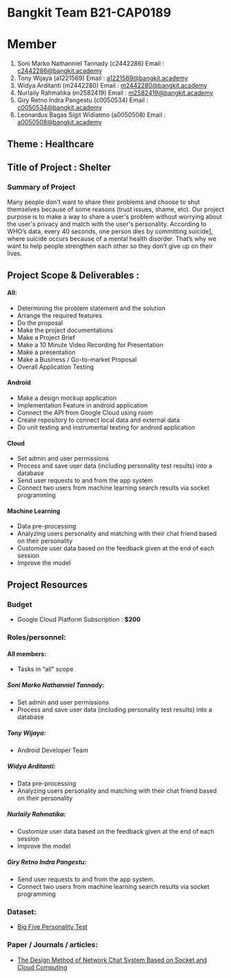 # Bangkit Team B21-CAP0189

# Member
1. Soni Marko Nathanniel Tannady	  (c2442286) Email : c2442286@bangkit.academy
2. Tony Wijaya 				              (a1221569) Email : a1221569@bangkit.academy
3. Widya Arditanti 			            (m2442280) Email : m2442280@bangkit.academy
4. Nurlaily Rahmatika 			        (m2582419) Email : m2582419@bangkit.academy
5. Giry Retno Indra Pangestu 		    (c0050534) Email : c0050534@bangkit.academy
6. Leonardus Bagas Sigit Widiatmo 	(a0050508) Email : a0050508@bangkit.academy

## Theme : Healthcare
## Title of Project : Shelter

### Summary of Project
Many people don't want to share their problems and choose to shut themselves because of some reasons (trust issues, shame, etc). Our project  purpose is to make a way to share a user's problem without worrying about the user's privacy and match with the user's personality. According to WHO’s data, every 40 seconds, one person dies by committing suicide[1](https://news.detik.com/berita/d-4391681/tingkat-bunuh-diri-indonesia-dibanding-negara-negara-lain),  where suicide occurs because of a mental health disorder. That’s why we want to help people strengthen each other so they don’t give up on their lives.

## Project Scope & Deliverables :

#### All:
- Determining the problem statement and the solution
- Arrange the required features
- Do the proposal
- Make the project documentations
- Make a Project Brief
- Make a 10 Minute Video Recording for Presentation
- Make a presentation
- Make a Business / Go-to-market Proposal
- Overall Application Testing

#### Android
- Make a design mockup application
- Implementation Feature in android application
- Connect the API from Google Cloud using room
- Create repository to connect local data and external data
- Do unit testing and instrumental testing for android application

#### Cloud
- Set admin and user permissions
- Process and save user data (including personality test results) into a database
- Send user requests to and from the app system
- Connect two users from machine learning search results via socket programming

#### Machine Learning
- Data pre-processing
- Analyzing users personality and matching with their chat friend based on their personality
- Customize user data based on the feedback given at the end of each session 
- Improve the model

## Project Resources

### Budget
- Google Cloud Platform Subscription : **$200**

### Roles/personnel:

#### All members:
- Tasks in “all” scope
##### Soni Marko Nathanniel Tannady:
- Set admin and user permissions
- Process and save user data (including personality test results) into a database
##### Tony Wijaya:
- Android Developer Team
##### Widya Arditanti:
- Data pre-processing
- Analyzing users personality and matching with their chat friend based on their personality
##### Nurlaily Rahmatika:
- Customize user data based on the feedback given at the end of each session
- Improve the model
##### Giry Retno Indra Pangestu:
- Send user requests to and from the app system.
- Connect two users from machine learning search results via socket programming

### Dataset:
- [Big Five Personality Test](https://www.kaggle.com/tunguz/big-five-personality-test)

### Paper / Journals / articles:
- [The Design Method of Network Chat System Based on Socket and Cloud Computing](https://ieeexplore.ieee.org/document/6394395)
